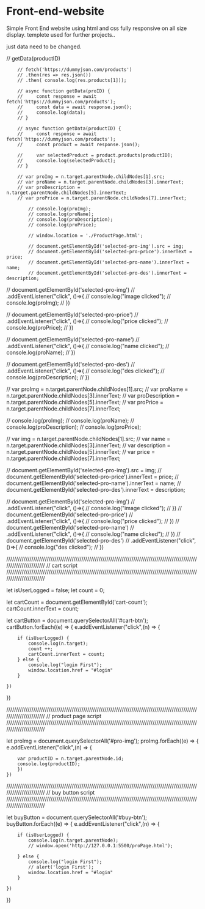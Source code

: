 # Front-end-website
Simple Front End website using html and css fully responsive on all size display.
templete used for further projects..

just data need to be changed.

// getData(productID)

        // fetch('https://dummyjson.com/products')
        // .then(res => res.json())
        // .then( console.log(res.products[1]));

        // async function getData(proID) {
        //     const response = await fetch('https://dummyjson.com/products');
        //     const data = await response.json();
        //     console.log(data);
        // }

        // async function getData(productID) {
        //     const response = await fetch('https://dummyjson.com/products');
        //     const product = await response.json();

        //     var selectedProduct = product.products[productID];
        //     console.log(selectedProduct);
        // }

        // var proImg = n.target.parentNode.childNodes[1].src;
        // var proName = n.target.parentNode.childNodes[3].innerText;
        // var proDescription = n.target.parentNode.childNodes[5].innerText;
        // var proPrice = n.target.parentNode.childNodes[7].innerText;
        
            // console.log(proImg);
            // console.log(proName);
            // console.log(proDescription);
            // console.log(proPrice);

            // window.location = './ProductPage.html';
            
            // document.getElementById('selected-pro-img').src = img;
            // document.getElementById('selected-pro-price').innerText = price;
            // document.getElementById('selected-pro-name').innerText = name;
            // document.getElementById('selected-pro-des').innerText = description;





// document.getElementById('selected-pro-img')
// .addEventListener("click", ()=>{
//     console.log("image clicked");
//     console.log(proImg);
// })

// document.getElementById('selected-pro-price')
// .addEventListener("click", ()=>{
//     console.log("price clicked");
//     console.log(proPrice);
// })

// document.getElementById('selected-pro-name')
// .addEventListener("click", ()=>{
//     console.log("name clicked");
//     console.log(proName);
// })

// document.getElementById('selected-pro-des')
// .addEventListener("click", ()=>{
//     console.log("des clicked");
//     console.log(proDescription);
// })


// var proImg = n.target.parentNode.childNodes[1].src;
// var proName = n.target.parentNode.childNodes[3].innerText;
// var proDescription = n.target.parentNode.childNodes[5].innerText;
// var proPrice = n.target.parentNode.childNodes[7].innerText;

// console.log(proImg);
// console.log(proName);
// console.log(proDescription);
// console.log(proPrice);


// var img = n.target.parentNode.childNodes[1].src;
// var name = n.target.parentNode.childNodes[3].innerText;
// var description = n.target.parentNode.childNodes[5].innerText;
// var price = n.target.parentNode.childNodes[7].innerText;
        
// document.getElementById('selected-pro-img').src = img;
// document.getElementById('selected-pro-price').innerText = price;
// document.getElementById('selected-pro-name').innerText = name;
// document.getElementById('selected-pro-des').innerText = description;


// document.getElementById('selected-pro-img')
// .addEventListener("click", ()=>{
//     console.log("image clicked");
// })
// document.getElementById('selected-pro-price')
// .addEventListener("click", ()=>{
//     console.log("price clicked");
// })
// document.getElementById('selected-pro-name')
// .addEventListener("click", ()=>{
//     console.log("name clicked");
// })
// document.getElementById('selected-pro-des')
// .addEventListener("click", ()=>{
//     console.log("des clicked");
// })



///////////////////////////////////////////////////////////////////////////////////////////////////////////////////////
// cart script
///////////////////////////////////////////////////////////////////////////////////////////////////////////////////////

let isUserLogged = false;
let count = 0;

let cartCount = document.getElementById('cart-count');
cartCount.innerText = count;

let cartButton = document.querySelectorAll('#cart-btn');
cartButton.forEach((e) => {
    e.addEventListener("click",(n) => {

        if (isUserLogged) {
            console.log(n.target);
            count ++;
            cartCount.innerText = count;
        } else {
            console.log("login First");
            window.location.href = "#login"
        }
        
    })
})




///////////////////////////////////////////////////////////////////////////////////////////////////////////////////////
// product page script
///////////////////////////////////////////////////////////////////////////////////////////////////////////////////////

let proImg = document.querySelectorAll('#pro-img');
proImg.forEach((e) => {
    e.addEventListener("click",(n) => {

        var productID = n.target.parentNode.id;
        console.log(productID);
        })
    })




///////////////////////////////////////////////////////////////////////////////////////////////////////////////////////
// buy button script
///////////////////////////////////////////////////////////////////////////////////////////////////////////////////////

let buyButton = document.querySelectorAll('#buy-btn');
buyButton.forEach((e) => {
    e.addEventListener("click",(n) => {

        if (isUserLogged) {
            console.log(n.target.parentNode);
            // window.open('http://127.0.0.1:5500/proPage.html');

        } else {
            console.log("login First");
            // alert('login First');
            window.location.href = "#login"
        }
        
    })
})